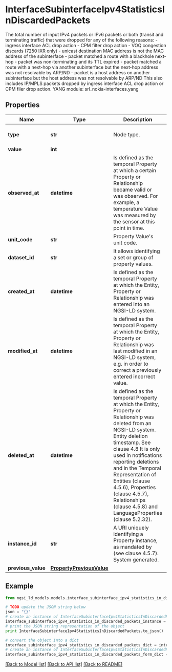 # InterfaceSubinterfaceIpv4StatisticsInDiscardedPackets

The total number of input IPv4 packets or IPv6 packets or both (transit and terminating traffic) that were dropped for any of the following reasons: - ingress interface ACL drop action - CPM filter drop action - VOQ congestion discards (7250 IXR only) - unicast destination MAC address is not the MAC address of the subinterface - packet matched a route with a blackhole next-hop - packet was non-terminating and its TTL expired - packet matched a route with a next-hop via another subinterface but the next-hop address was not resolvable by ARP/ND - packet is a host address on another subinterface but the host address was not resolvable by ARP/ND  This also includes IP/MPLS packets dropped by ingress interface ACL drop action or CPM filer drop action.  YANG module: srl_nokia-interfaces.yang 

## Properties

Name | Type | Description | Notes
------------ | ------------- | ------------- | -------------
**type** | **str** | Node type.  | [optional] [default to 'Property']
**value** | **int** |  | 
**observed_at** | **datetime** | Is defined as the temporal Property at which a certain Property or Relationship became valid or was observed. For example, a temperature Value was measured by the sensor at this point in time.  | [optional] 
**unit_code** | **str** | Property Value&#39;s unit code.  | [optional] 
**dataset_id** | **str** | It allows identifying a set or group of property values.  | [optional] 
**created_at** | **datetime** | Is defined as the temporal Property at which the Entity, Property or Relationship was entered into an NGSI-LD system.  | [optional] [readonly] 
**modified_at** | **datetime** | Is defined as the temporal Property at which the Entity, Property or Relationship was last modified in an NGSI-LD system, e.g. in order to correct a previously entered incorrect value.  | [optional] [readonly] 
**deleted_at** | **datetime** | Is defined as the temporal Property at which the Entity, Property or Relationship was deleted from an NGSI-LD system.  Entity deletion timestamp. See clause 4.8 It is only used in notifications reporting deletions and in the Temporal Representation of Entities (clause 4.5.6), Properties (clause 4.5.7), Relationships (clause 4.5.8) and LanguageProperties (clause 5.2.32).  | [optional] [readonly] 
**instance_id** | **str** | A URI uniquely identifying a Property instance, as mandated by (see clause 4.5.7). System generated.  | [optional] [readonly] 
**previous_value** | [**PropertyPreviousValue**](PropertyPreviousValue.md) |  | [optional] 

## Example

```python
from ngsi_ld_models.models.interface_subinterface_ipv4_statistics_in_discarded_packets import InterfaceSubinterfaceIpv4StatisticsInDiscardedPackets

# TODO update the JSON string below
json = "{}"
# create an instance of InterfaceSubinterfaceIpv4StatisticsInDiscardedPackets from a JSON string
interface_subinterface_ipv4_statistics_in_discarded_packets_instance = InterfaceSubinterfaceIpv4StatisticsInDiscardedPackets.from_json(json)
# print the JSON string representation of the object
print InterfaceSubinterfaceIpv4StatisticsInDiscardedPackets.to_json()

# convert the object into a dict
interface_subinterface_ipv4_statistics_in_discarded_packets_dict = interface_subinterface_ipv4_statistics_in_discarded_packets_instance.to_dict()
# create an instance of InterfaceSubinterfaceIpv4StatisticsInDiscardedPackets from a dict
interface_subinterface_ipv4_statistics_in_discarded_packets_form_dict = interface_subinterface_ipv4_statistics_in_discarded_packets.from_dict(interface_subinterface_ipv4_statistics_in_discarded_packets_dict)
```
[[Back to Model list]](../README.md#documentation-for-models) [[Back to API list]](../README.md#documentation-for-api-endpoints) [[Back to README]](../README.md)


